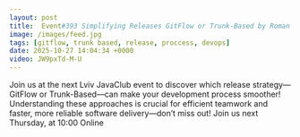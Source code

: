 ```yaml
---
layout: post
title:  Event#393 Simplifying Releases GitFlow or Trunk-Based by Roman Kniazevych
image: /images/feed.jpg
tags: [gitflow, trunk based, release, proccess, devops]
date: 2025-10-27 14:04:34 +0000
video: JW9pxTd-M-U
---
```


Join us at the next Lviv JavaClub event to discover which release strategy—GitFlow or Trunk-Based—can make your development process smoother! Understanding these approaches is crucial for efficient teamwork and faster, more reliable software delivery—don’t miss out!
Join us next Thursday, at 10:00 Online
